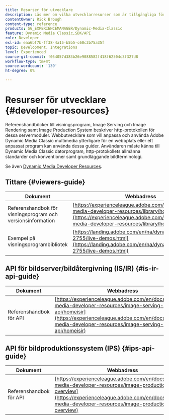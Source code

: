 ```yaml
---
title: Resurser för utvecklare
description: Läs mer om vilka utvecklarresurser som är tillgängliga för Dynamic Media.
contentOwner: Rick Brough
content-type: reference
products: SG_EXPERIENCEMANAGER/Dynamic-Media-Classic
feature: Dynamic Media Classic,SDK/API
role: Developer
exl-id: eaa6bf7b-ff38-4a15-b5b5-c60c3b75a35f
topic: Development, Integrations
level: Experienced
source-git-commit: f054057d383b26e9088582f418f62504c3f327d8
workflow-type: tm+mt
source-wordcount: '139'
ht-degree: 0%

---
```


# Resurser för utvecklare {#developer-resources}

Referenshandböcker till visningsprogram, Image Serving och Image Rendering samt Image Production System beskriver http-protokollen för dessa servermoduler. Webbutvecklare som vill anpassa och använda Adobe Dynamic Media Classic multimedia ytterligare för en webbplats eller ett anpassat program kan använda dessa guider. Användaren måste känna till Dynamic Media Classic datorprogram, http-protokollets allmänna standarder och konventioner samt grundläggande bildterminologi.

Se även [Dynamic Media Developer Resources](https://experienceleague.adobe.com/en/docs/dynamic-media-developer-resources).

## Tittare {#viewers-guide}

| Dokument | Webbadress |
| --- | --- |
| Referenshandbok för visningsprogram och versionsinformation | [https://experienceleague.adobe.com/en/docs/dynamic-media-developer-resources/library/homeviewers](https://experienceleague.adobe.com/en/docs/dynamic-media-developer-resources/library/homeviewers) |
| Exempel på visningsprogrambibliotek | [https://landing.adobe.com/en/na/dynamic-media/ctir-2755/live-demos.html](https://landing.adobe.com/en/na/dynamic-media/ctir-2755/live-demos.html) |

## API för bildserver/bildåtergivning (IS/IR) {#is-ir-api-guide}

| Dokument | Webbadress |
| --- | --- |
| Referenshandbok för API | [https://experienceleague.adobe.com/en/docs/dynamic-media-developer-resources/image-serving-api/homeisir](https://experienceleague.adobe.com/en/docs/dynamic-media-developer-resources/image-serving-api/homeisir) |

## API för bildproduktionssystem (IPS) {#ips-api-guide}

| Dokument | Webbadress |
| --- | --- |
| Referenshandbok för API | [https://experienceleague.adobe.com/en/docs/dynamic-media-developer-resources/image-production-api/c-overview](https://experienceleague.adobe.com/en/docs/dynamic-media-developer-resources/image-production-api/c-overview) |

<!-- ## Image Authoring {#ia}

| Document| Web address |
| --- | --- |
| User Guide | Contact Adobe Dynamic Media Classic technical support for this documentation. |
| Release Notes | Contact Adobe Dynamic Media Classic technical support for this documentation. |

## Dynamic Media Classic API {#dmc-api}

| Document | Web address |
| --- | --- |
| API Reference Guide | Contact Adobe Dynamic Media Classic technical support for documentation. |
 -->










<!-- 

**Web-to-Print**

|Document|Web address|
|--- |--- |
|Reference Guide|[https://www.adobe.com/go/learn_s7_webtoprint_en](https://www.adobe.com/go/learn_s7_webtoprint_en)| 

-->
